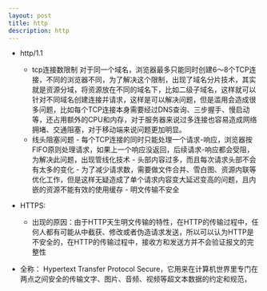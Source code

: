 ```yaml
---
layout: post
title: http
description: http
---
```


- http/1.1
    - tcp连接数限制
     对于同一个域名，浏览器最多只能同时创建6～8个TCP连接，不同的浏览器不同，为了解决这个限制，出现了域名分片技术，其实就是资源分域，将资源放在不同的域名下，比如二级子域名，这样就可以针对不同域名创建连接并请求，这样是可以解决问题，但是滥用会造成很多问题，比如每个TCP连接本身需要经过DNS查询、三步握手、慢启动等，还占用额外的CPU和内存，对于服务器来说过多连接也容易造成网络拥堵、交通阻塞，对于移动端来说问题更加明显。
     - 线头阻塞问题
      - 每个TCP连接的同时只能处理一个请求-响应，浏览器按FIFO原则处理请求，如果上一个响应没返回，后续请求-响应都会受阻，为解决此问题，出现管线化技术
      - 头部内容过多，而且每次请求头部不会有太多的变化
      - 为了减少请求数，需要做文件合并、雪白图、资源内联等优化工作，但是这样无疑造成了单个请求内容变大延迟变高的问题，且内嵌的资源不能有效的使用缓存
      - 明文传输不安全

- HTTPS:
   - 出现的原因：由于HTTP天生明文传输的特性，在HTTP的传输过程中，任何人都有可能从中截获、修改或者伪造请求发送，所以可以认为HTTP是不安全的，在HTTP的传输过程中，接收方和发送方并不会验证报文的完整性

- 全称： Hypertext Transfer Protocol Secure，它用来在计算机世界里专门在两点之间安全的传输文字、图片、音频、视频等超文本数据的约定和规范，


